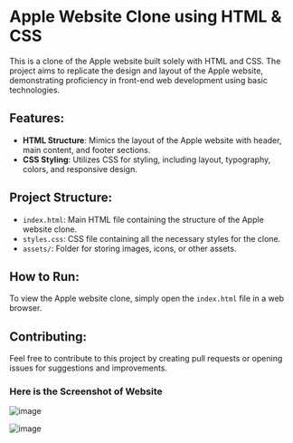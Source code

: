 # Apple Website Clone using HTML & CSS

This is a clone of the Apple website built solely with HTML and CSS. The project aims to replicate the design and layout of the Apple website, demonstrating proficiency in front-end web development using basic technologies.

## Features:

- **HTML Structure**: Mimics the layout of the Apple website with header, main content, and footer sections.
- **CSS Styling**: Utilizes CSS for styling, including layout, typography, colors, and responsive design.

## Project Structure:

- `index.html`: Main HTML file containing the structure of the Apple website clone.
- `styles.css`: CSS file containing all the necessary styles for the clone.
- `assets/`: Folder for storing images, icons, or other assets.

## How to Run:

To view the Apple website clone, simply open the `index.html` file in a web browser.

## Contributing:

Feel free to contribute to this project by creating pull requests or opening issues for suggestions and improvements.

### Here is the Screenshot of Website

![image](https://github.com/Shivendra66/Apple-website-clone/assets/110164870/9a180347-4335-4f38-a364-3e609b82224a)


![image](https://github.com/Shivendra66/Apple-website-clone/assets/110164870/c7479462-3f2b-4685-9e41-b3d3ed9a41a2)


